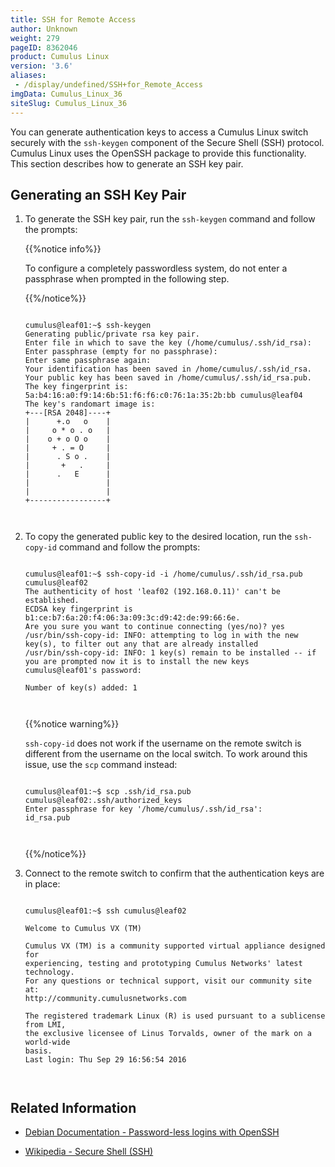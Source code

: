 ```yaml
---
title: SSH for Remote Access
author: Unknown
weight: 279
pageID: 8362046
product: Cumulus Linux
version: '3.6'
aliases:
 - /display/undefined/SSH+for_Remote_Access
imgData: Cumulus_Linux_36
siteSlug: Cumulus_Linux_36
---
```

You can generate authentication keys to access a Cumulus Linux switch
securely with the `ssh-keygen` component of the Secure Shell (SSH)
protocol. Cumulus Linux uses the OpenSSH package to provide this
functionality. This section describes how to generate an SSH key pair.

## Generating an SSH Key Pair

1.  To generate the SSH key pair, run the `ssh-keygen` command and
    follow the prompts:
    
    {{%notice info%}}
    
    To configure a completely passwordless system, do not enter a
    passphrase when prompted in the following step.
    
    {{%/notice%}}
    
    ``` 
                       
    cumulus@leaf01:~$ ssh-keygen
    Generating public/private rsa key pair.
    Enter file in which to save the key (/home/cumulus/.ssh/id_rsa): 
    Enter passphrase (empty for no passphrase): 
    Enter same passphrase again: 
    Your identification has been saved in /home/cumulus/.ssh/id_rsa.
    Your public key has been saved in /home/cumulus/.ssh/id_rsa.pub.
    The key fingerprint is:
    5a:b4:16:a0:f9:14:6b:51:f6:f6:c0:76:1a:35:2b:bb cumulus@leaf04
    The key's randomart image is:
    +---[RSA 2048]----+
    |      +.o   o    |
    |     o * o . o   |
    |    o + o O o    |
    |     + . = O     |
    |      . S o .    |
    |       +   .     |
    |      .   E      |
    |                 |
    |                 |
    +-----------------+
       
        
    ```

2.  To copy the generated public key to the desired location, run the
    `ssh-copy-id` command and follow the prompts:
    
    ``` 
                       
    cumulus@leaf01:~$ ssh-copy-id -i /home/cumulus/.ssh/id_rsa.pub cumulus@leaf02
    The authenticity of host 'leaf02 (192.168.0.11)' can't be established.
    ECDSA key fingerprint is b1:ce:b7:6a:20:f4:06:3a:09:3c:d9:42:de:99:66:6e.
    Are you sure you want to continue connecting (yes/no)? yes
    /usr/bin/ssh-copy-id: INFO: attempting to log in with the new key(s), to filter out any that are already installed
    /usr/bin/ssh-copy-id: INFO: 1 key(s) remain to be installed -- if you are prompted now it is to install the new keys
    cumulus@leaf01's password:
     
    Number of key(s) added: 1
       
        
    ```
    
    {{%notice warning%}}
    
    `ssh-copy-id` does not work if the username on the remote switch is
    different from the username on the local switch. To work around this
    issue, use the `scp` command instead:
    
    ``` 
                       
    cumulus@leaf01:~$ scp .ssh/id_rsa.pub cumulus@leaf02:.ssh/authorized_keys
    Enter passphrase for key '/home/cumulus/.ssh/id_rsa':
    id_rsa.pub
       
        
    ```
    
    {{%/notice%}}

3.  Connect to the remote switch to confirm that the authentication keys
    are in place:
    
    ``` 
                       
    cumulus@leaf01:~$ ssh cumulus@leaf02
     
    Welcome to Cumulus VX (TM)
     
    Cumulus VX (TM) is a community supported virtual appliance designed for
    experiencing, testing and prototyping Cumulus Networks' latest technology.
    For any questions or technical support, visit our community site at:
    http://community.cumulusnetworks.com
     
    The registered trademark Linux (R) is used pursuant to a sublicense from LMI,
    the exclusive licensee of Linus Torvalds, owner of the mark on a world-wide
    basis.
    Last login: Thu Sep 29 16:56:54 2016
       
        
    ```

## Related Information

  - [Debian Documentation - Password-less logins with
    OpenSSH](https://debian-administration.org/article/152/Password-less_logins_with_OpenSSH)

  - [Wikipedia - Secure Shell
    (SSH)](http://en.wikipedia.org/wiki/Secure_Shell)
